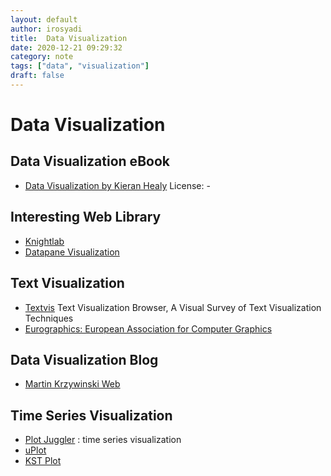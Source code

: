 ```yaml
---
layout: default
author: irosyadi
title:  Data Visualization
date: 2020-12-21 09:29:32
category: note
tags: ["data", "visualization"]
draft: false
---
```


# Data Visualization

## Data Visualization eBook
- [Data Visualization by Kieran Healy](https://socviz.co/index.html#preface) License: -

## Interesting Web Library
- [Knightlab](https://cdn.knightlab.com/)
- [Datapane Visualization](https://datapane.com/gallery/)

## Text Visualization
- [Textvis](https://textvis.lnu.se/) Text Visualization Browser, A Visual Survey of Text Visualization Techniques
- [Eurographics: European Association for Computer Graphics](https://diglib.eg.org/handle/10.1111/cgf14034)

## Data Visualization Blog
- [Martin Krzywinski Web](https://mkweb.bcgsc.ca/update/)

## Time Series Visualization
- [Plot Juggler](https://github.com/facontidavide/PlotJuggler) : time series visualization
- [uPlot](https://github.com/leeoniya/uPlot)
- [KST Plot](https://kst-plot.kde.org/)
